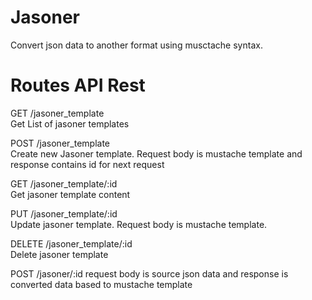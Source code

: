 Jasoner
================================
Convert json data to another format using musctache syntax.

# Routes API Rest
GET     /jasoner_template           
Get List of jasoner templates

POST    /jasoner_template           
    Create new Jasoner template. Request body is mustache template and response contains id for next request

GET     /jasoner_template/:id       
    Get jasoner template content

PUT     /jasoner_template/:id       
    Update jasoner template. Request body is mustache template.

DELETE  /jasoner_template/:id       
    Delete jasoner template


POST    /jasoner/:id
   request body is source json data and response is converted data based to mustache template


